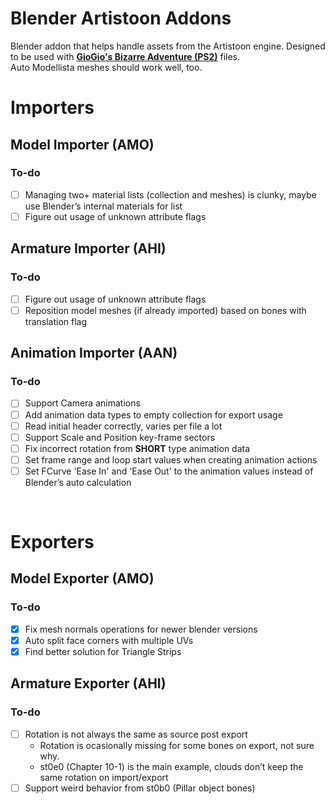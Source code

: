 # Blender Artistoon Addons
Blender addon that helps handle assets from the Artistoon engine. Designed to be used with [**GioGio's Bizarre Adventure (PS2)**](https://jojowiki.com/GioGio%27s_Bizarre_Adventure) files.</br>
Auto Modellista meshes should work well, too.

# Importers
## Model Importer (AMO)
### To-do
- [ ]  Managing two+ material lists (collection and meshes) is clunky, maybe use Blender’s internal materials for list
- [ ]  Figure out usage of unknown attribute flags

## Armature Importer (AHI)
### To-do
- [ ]  Figure out usage of unknown attribute flags
- [ ]  Reposition model meshes (if already imported) based on bones with translation flag

## Animation Importer (AAN)
### To-do
- [ ]  Support Camera animations
- [ ]  Add animation data types to empty collection for export usage
- [ ]  Read initial header correctly, varies per file a lot
- [ ]  Support Scale and Position key-frame sectors
- [ ]  Fix incorrect rotation from **SHORT** type animation data
- [ ]  Set frame range and loop start values when creating animation actions
- [ ]  Set FCurve 'Ease In' and 'Ease Out' to the animation values instead of Blender’s auto calculation

</br>

# Exporters
## Model Exporter (AMO)
### To-do
- [x]  Fix mesh normals operations for newer blender versions
- [x]  Auto split face corners with multiple UVs
- [x]  Find better solution for Triangle Strips

## Armature Exporter (AHI)
### To-do
- [ ]  Rotation is not always the same as source post export
    - Rotation is ocasionally missing for some bones on export, not sure why.
    - st0e0 (Chapter 10-1) is the main example, clouds don’t keep the same rotation on import/export
- [ ]  Support weird behavior from st0b0 (Pillar object bones)
